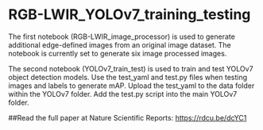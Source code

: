 # RGB-LWIR_YOLOv7_training_testing
The first notebook (RGB-LWIR_image_processor) is used to generate additional edge-defined images from an original image dataset. The notebook is currently set to generate six image processed images. 

The second notebook (YOLOv7_train_test) is used to train and test YOLOv7 object detection models. Use the test_yaml and test.py files when testing images and labels to generate mAP. Upload the test_yaml to the data folder within the YOLOv7 folder. Add the test.py script into the main YOLOv7 folder. 

##Read the full paper at Nature Scientific Reports: https://rdcu.be/dcYC1
